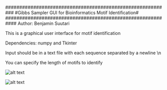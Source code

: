 ###########################################################
#Gibbs Sampler GUI for Bioinformatics Motif Identification#
############################################################
Author: Benjamin Suutari


This is a graphical user interface for motif identification

Dependencies: numpy and Tkinter

Input should be in a text file with each sequence separated by a newline \n

You can specify the length of motifs to identify

![alt text](screenshots/screenshots.defaultscreen.png "This is the screen you will see on opening")

![alt text](screenshots/RunScreen.defaultscreen.png "Example of screen after running Gibbs Sampler on a file with desired parameters")

